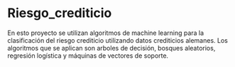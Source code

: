 # Riesgo_crediticio
En esto proyecto se utilizan algoritmos de machine learning para la clasificación del riesgo crediticio utilizando datos crediticios alemanes.
Los algoritmos que se aplican son arboles de decisión, bosques aleatorios, regresión logística y máquinas de vectores de soporte.
